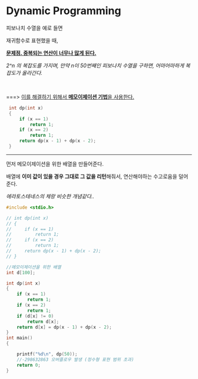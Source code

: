 # Dynamic Programming



피보나치 수열을 예로 들면

재귀함수로 표현했을 때,

<u>**문제점.  중복되는 연산이 너무나 많게 된다.**</u>

*2^n 의 복잡도를 가지며, 만약 n이 50번째인 피보나치 수열을 구하면, 어마어마하게 복잡도가 올라간다.*

</br> 

===> <u>이를 해결하기 위해서 **메모이제이션 기법**을 사용한다.</u>

```c++
 int dp(int x)
 {
     if (x == 1)
         return 1;
     if (x == 2)
         return 1;
     return dp(x - 1) + dp(x - 2);
 }
```



---



먼저 메모이제이션을 위한 배열을 만들어준다.

배열에 **이미 값이 있을 경우 그대로 그 값을 리턴**해줘서, 연산해야하는 수고로움을 덜어준다.

*에라토스테네스의 체랑 비슷한 개념같다..*

```c++
#include <stdio.h>

// int dp(int x)
// {
//     if (x == 1)
//         return 1;
//     if (x == 2)
//         return 1;
//     return dp(x - 1) + dp(x - 2);
// }

//메모이제이션을 위한 배열
int d[100];

int dp(int x)
{
    if (x == 1)
        return 1;
    if (x == 2)
        return 1;
    if (d[x] != 0)
        return d[x];
    return d[x] = dp(x - 1) + dp(x - 2);
}
int main()
{

    printf("%d\n", dp(50));
    //-298632863 오버플로우 발생 (정수형 표현 범위 초과)
    return 0;
}
```


